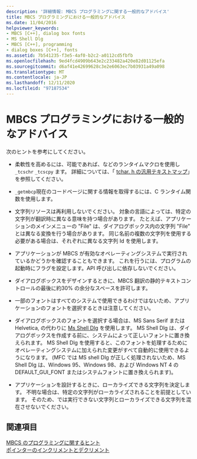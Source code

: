 ```yaml
---
description: '詳細情報: MBCS プログラミングに関する一般的なアドバイス'
title: MBCS プログラミングにおける一般的なアドバイス
ms.date: 11/04/2016
helpviewer_keywords:
- MBCS [C++], dialog box fonts
- MS Shell Dlg
- MBCS [C++], programming
- dialog boxes [C++], fonts
ms.assetid: 7b541235-f3e5-4af0-b2c2-a0112cd5fbfb
ms.openlocfilehash: 9ed4fcd4909b643e2c233482a420e82d01125efa
ms.sourcegitcommit: d6af41e42699628c3e2e6063ec7b03931a49a098
ms.translationtype: MT
ms.contentlocale: ja-JP
ms.lasthandoff: 12/11/2020
ms.locfileid: "97187534"
---
```

# <a name="general-mbcs-programming-advice"></a>MBCS プログラミングにおける一般的なアドバイス

次のヒントを参考にしてください。

- 柔軟性を高めるには、可能であれば、などのランタイムマクロを使用し `_tcschr` `_tcscpy` ます。 詳細については、「 [tchar. h の汎用テキストマップ](../text/generic-text-mappings-in-tchar-h.md)」を参照してください。

- `_getmbcp`現在のコードページに関する情報を取得するには、C ランタイム関数を使用します。

- 文字列リソースは再利用しないでください。 対象の言語によっては、特定の文字列が翻訳時に異なる意味を持つ場合があります。 たとえば、アプリケーションのメインメニューの "File" は、ダイアログボックス内の文字列 "File" とは異なる変換を行う場合があります。 同じ名前の複数の文字列を使用する必要がある場合は、それぞれに異なる文字列 Id を使用します。

- アプリケーションが MBCS が有効なオペレーティングシステムで実行されているかどうかを確認することもできます。 これを行うには、プログラムの起動時にフラグを設定します。API 呼び出しに依存しないでください。

- ダイアログボックスをデザインするときに、MBCS 翻訳の静的テキストコントロールの最後に約30% の余分なスペースを許可します。

- 一部のフォントはすべてのシステムで使用できるわけではないため、アプリケーションのフォントを選択するときは注意してください。

- ダイアログボックスのフォントを選択する場合は、MS Sans Serif または Helvetica, の代わりに [Ms Shell Dlg](/windows/win32/Intl/using-ms-shell-dlg-and-ms-shell-dlg-2) を使用します。 MS Shell Dlg は、ダイアログボックスを作成する前に、システムによって正しいフォントに置き換えられます。 MS Shell Dlg を使用すると、このフォントを処理するためにオペレーティングシステムに加えられた変更がすべて自動的に使用できるようになります。 (MFC では MS shell Dlg が正しく処理されないため、MS Shell Dlg は、Windows 95、Windows 98、および Windows NT 4 の DEFAULT_GUI_FONT またはシステムフォントに置き換えられます)。

- アプリケーションを設計するときに、ローカライズできる文字列を決定します。 不明な場合は、特定の文字列がローカライズされることを前提としています。 そのため、では実行できない文字列とローカライズできる文字列を混在させないでください。

## <a name="see-also"></a>関連項目

[MBCS のプログラミングに関するヒント](../text/mbcs-programming-tips.md)<br/>
[ポインターのインクリメントとデクリメント](../text/incrementing-and-decrementing-pointers.md)
